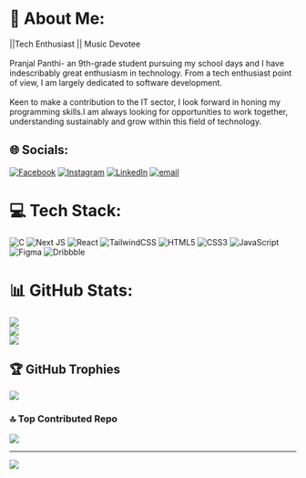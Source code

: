 # 💫 About Me:
||Tech Enthusiast || Music Devotee<br><br>Pranjal Panthi- an 9th-grade student pursuing my school days and I have indescribably great enthusiasm in technology. From a tech enthusiast point of view, I am largely dedicated to software development.<br><br>Keen to make a contribution to the IT sector, I look forward in honing my programming skills.I am always looking for opportunities to work together, understanding sustainably and grow within this field of technology.


## 🌐 Socials:
[![Facebook](https://img.shields.io/badge/Facebook-%231877F2.svg?logo=Facebook&logoColor=white)](https://facebook.com/pranja7l) [![Instagram](https://img.shields.io/badge/Instagram-%23E4405F.svg?logo=Instagram&logoColor=white)](https://instagram.com/lx_pranja7l) [![LinkedIn](https://img.shields.io/badge/LinkedIn-%230077B5.svg?logo=linkedin&logoColor=white)](https://linkedin.com/in/pranja7l) [![email](https://img.shields.io/badge/Email-D14836?logo=gmail&logoColor=white)](mailto:devpranjalpanthi707@gmail.com) 

# 💻 Tech Stack:
![C](https://img.shields.io/badge/c-%2300599C.svg?style=for-the-badge&logo=c&logoColor=white) 
![Next JS](https://img.shields.io/badge/Next-black?style=for-the-badge&logo=next.js&logoColor=white) 
![React](https://img.shields.io/badge/react-%2320232a.svg?style=for-the-badge&logo=react&logoColor=%2361DAFB) 
![TailwindCSS](https://img.shields.io/badge/tailwindcss-%2338B2AC.svg?style=for-the-badge&logo=tailwind-css&logoColor=white) 
![HTML5](https://img.shields.io/badge/html5-%23E34F26.svg?style=for-the-badge&logo=html5&logoColor=white) 
![CSS3](https://img.shields.io/badge/css3-%231572B6.svg?style=for-the-badge&logo=css3&logoColor=white) 
![JavaScript](https://img.shields.io/badge/javascript-%23323330.svg?style=for-the-badge&logo=javascript&logoColor=%23F7DF1E) 
![Figma](https://img.shields.io/badge/figma-%23F24E1E.svg?style=for-the-badge&logo=figma&logoColor=white) 
![Dribbble](https://img.shields.io/badge/Dribbble-EA4C89?style=for-the-badge&logo=dribbble&logoColor=white)

# 📊 GitHub Stats:
![](https://github-readme-stats.vercel.app/api?username=ghPranja7l&theme=dark&hide_border=false&include_all_commits=false&count_private=false)<br/>
![](https://github-readme-streak-stats.herokuapp.com/?user=ghPranja7l&theme=dark&hide_border=false)<br/>
![](https://github-readme-stats.vercel.app/api/top-langs/?username=ghPranja7l&theme=dark&hide_border=false&include_all_commits=false&count_private=false&layout=compact)

## 🏆 GitHub Trophies
![](https://github-profile-trophy.vercel.app/?username=ghPranja7l&theme=onedark&no-frame=true&no-bg=false&margin-w=4)

### 🔝 Top Contributed Repo
![](https://github-contributor-stats.vercel.app/api?username=ghPranja7l&limit=5&theme=dark&combine_all_yearly_contributions=true)

---
[![](https://visitcount.itsvg.in/api?id=ghPranja7l&icon=0&color=12)](https://visitcount.itsvg.in)

<!-- Proudly created with GPRM ( https://gprm.itsvg.in ) -->
